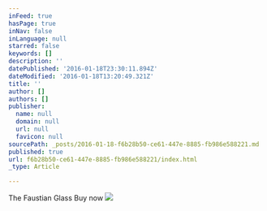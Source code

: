 ```yaml
---
inFeed: true
hasPage: true
inNav: false
inLanguage: null
starred: false
keywords: []
description: ''
datePublished: '2016-01-18T23:30:11.894Z'
dateModified: '2016-01-18T13:20:49.321Z'
title: ''
author: []
authors: []
publisher:
  name: null
  domain: null
  url: null
  favicon: null
sourcePath: _posts/2016-01-18-f6b28b50-ce61-447e-8885-fb986e588221.md
published: true
url: f6b28b50-ce61-447e-8885-fb986e588221/index.html
_type: Article

---
```

The Faustian Glass Buy now ![](https://the-grid-user-content.s3-us-west-2.amazonaws.com/9f4c95c3-f609-450c-92e9-e6d56e28f798.jpg)